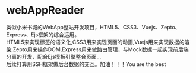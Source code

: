 # webAppReader
  类似小米书城的WebApp整站开发项目，HTML5、CSS3、Vuejs、Zepto、Express、Ejs框架的综合运用。  
  HTML5来实现标签的语义化,CSS3用来实现页面的动画,Vuejs用来实现数据的渲染,Zepto用来操作DOM,Express用来做路由管理，与Mock数据一起实现前后端分离的开发，配合Ejs模板引擎整合页面... <br/>
  后续打算用SSH框架做后台数据的交互。加油！！！You are the best
